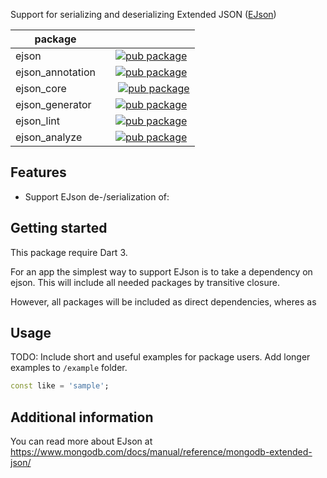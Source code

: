 <!-- 
This README describes the package. If you publish this package to pub.dev,
this README's contents appear on the landing page for your package.

For information about how to write a good package README, see the guide for
[writing package pages](https://dart.dev/guides/libraries/writing-package-pages). 

For general information about developing packages, see the Dart guide for
[creating packages](https://dart.dev/guides/libraries/create-library-packages)
and the Flutter guide for
[developing packages and plugins](https://flutter.dev/developing-packages). 
-->

Support for serializing and deserializing Extended JSON ([EJson](https://www.mongodb.com/docs/manual/reference/mongodb-extended-json/))

| package          |             |     |
| ---------------- | ----------- | --- |
| ejson            | | [![pub package](https://img.shields.io/pub/v/ejson.svg)](https://pub.dartlang.org/packages/ejson) |
| ejson_annotation | | [![pub package](https://img.shields.io/pub/v/ejson_annotation.svg)](https://pub.dartlang.org/packages/ejson_annotation) |
| ejson_core       | | [![pub package](https://img.shields.io/pub/v/ejson_core.svg)](https://pub.dartlang.org/packages/ejson_core) |
| ejson_generator  | | [![pub package](https://img.shields.io/pub/v/ejson_generator.svg)](https://pub.dartlang.org/packages/ejson_generator) |
| ejson_lint       | | [![pub package](https://img.shields.io/pub/v/ejson_lint.svg)](https://pub.dartlang.org/packages/ejson_lint) |
| ejson_analyze    | | [![pub package](https://img.shields.io/pub/v/ejson.svg)](https://pub.dartlang.org/packages/ejson) |


## Features

* Support EJson de-/serialization of:

## Getting started

This package require Dart 3.

For an app the simplest way to support EJson is to take a dependency on ejson. This will include all needed packages by transitive closure.

However, all packages will be included as direct dependencies, wheres as

## Usage

TODO: Include short and useful examples for package users. Add longer examples
to `/example` folder. 

```dart
const like = 'sample';
```

## Additional information

You can read more about EJson at https://www.mongodb.com/docs/manual/reference/mongodb-extended-json/
